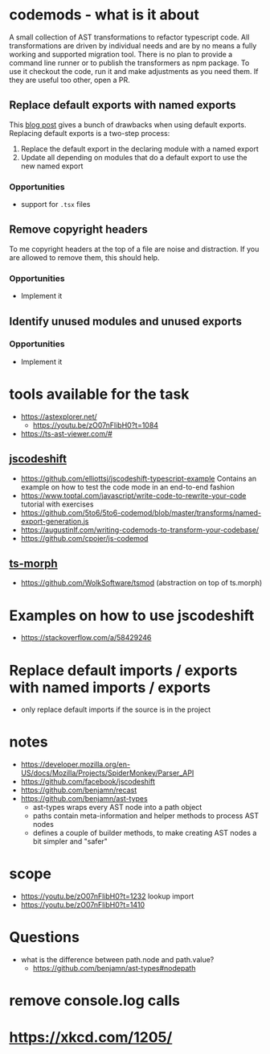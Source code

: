# codemods - what is it about

A small collection of AST transformations to refactor typescript code.
All transformations are driven by individual needs and are by no means a fully working and supported migration tool.
There is no plan to provide a command line runner or to publish the transformers as npm package.
To use it checkout the code, run it and make adjustments as you need them.
If they are useful too other, open a PR.

## Replace default exports with named exports

This [blog post](https://humanwhocodes.com/blog/2019/01/stop-using-default-exports-javascript-module/) gives a bunch of drawbacks when using default exports.
Replacing default exports is a two-step process:

1. Replace the default export in the declaring module with a named export
1. Update all depending on modules that do a default export to use the new named export

### Opportunities

- support for `.tsx` files

## Remove copyright headers

To me copyright headers at the top of a file are noise and distraction.
If you are allowed to remove them, this should help.

### Opportunities

- Implement it

## Identify unused modules and unused exports

### Opportunities

- Implement it

# tools available for the task

- https://astexplorer.net/
  - https://youtu.be/zO07nFlibH0?t=1084
- https://ts-ast-viewer.com/#

## [jscodeshift](https://github.com/facebook/jscodeshift)

- https://github.com/elliottsj/jscodeshift-typescript-example
  Contains an example on how to test the code mode in an end-to-end fashion
- https://www.toptal.com/javascript/write-code-to-rewrite-your-code
  tutorial with exercises
- https://github.com/5to6/5to6-codemod/blob/master/transforms/named-export-generation.js
- https://augustinlf.com/writing-codemods-to-transform-your-codebase/
- https://github.com/cpojer/js-codemod

## [ts-morph](https://ts-morph.com/)

- https://github.com/WolkSoftware/tsmod (abstraction on top of ts.morph)

# Examples on how to use jscodeshift

- https://stackoverflow.com/a/58429246

# Replace default imports / exports with named imports / exports

- only replace default imports if the source is in the project

# notes

- https://developer.mozilla.org/en-US/docs/Mozilla/Projects/SpiderMonkey/Parser_API
- https://github.com/facebook/jscodeshift
- https://github.com/benjamn/recast
- https://github.com/benjamn/ast-types
  - ast-types wraps every AST node into a path object
  - paths contain meta-information and helper methods to process AST nodes
  - defines a couple of builder methods, to make creating AST nodes a bit simpler and "safer"

# scope

- https://youtu.be/zO07nFlibH0?t=1232 lookup import
- https://youtu.be/zO07nFlibH0?t=1410

# Questions

- what is the difference between path.node and path.value?
  - https://github.com/benjamn/ast-types#nodepath

# remove console.log calls

# https://xkcd.com/1205/
